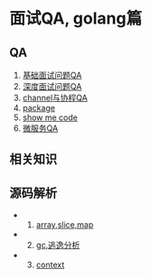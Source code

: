 # 面试QA, golang篇

## QA
1. [基础面试问题QA](./base.md)
2. [深度面试问题QA](./medium.md)
3. [channel与协程QA](./channel-routine.md)
5. [package](./package.md)
6. [show me code](./code.md)
7. [微服务QA](./microSrv.md)


## 相关知识



## 源码解析
- 1. [array,slice,map](./sourceCode/runtime-container.md)
- 2. [gc,逃逸分析](./sourceCode/gc.md)
- 3. [context](./sourceCode/context.md)


